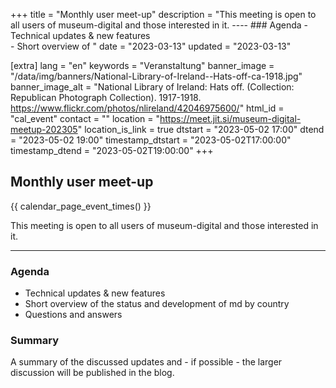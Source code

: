 +++
title = "Monthly user meet-up"
description = "This meeting is open to all users of museum-digital and those interested in it.  ----  ### Agenda  - Technical updates & new features<br /> - Short overview of "
date = "2023-03-13"
updated = "2023-03-13"

[extra]
lang = "en"
keywords = "Veranstaltung"
banner_image = "/data/img/banners/National-Library-of-Ireland--Hats-off-ca-1918.jpg"
banner_image_alt = "National Library of Ireland:  Hats off. (Collection: Republican Photograph Collection). 1917-1918. https://www.flickr.com/photos/nlireland/42046975600/"
html_id = "cal_event"
contact = ""
location = "https://meet.jit.si/museum-digital-meetup-202305"
location_is_link = true
dtstart = "2023-05-02 17:00"
dtend = "2023-05-02 19:00"
timestamp_dtstart = "2023-05-02T17:00:00"
timestamp_dtend = "2023-05-02T19:00:00"
+++

## Monthly user meet-up

{{ calendar_page_event_times() }}

This meeting is open to all users of museum-digital and those interested in it.

----

### Agenda

- Technical updates & new features<br />
- Short overview of the status and development of md by country<br />
- Questions and answers

### Summary

A summary of the discussed updates and - if possible - the larger discussion will be published in the blog.
